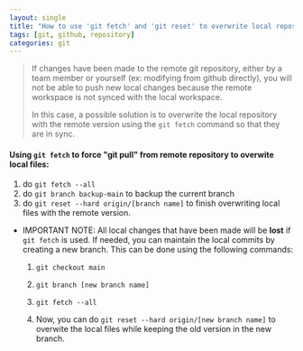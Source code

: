```yaml
---
layout: single
title: "How to use 'git fetch' and 'git reset' to overwrite local repository with remote version (3)"
tags: [git, github, repository]
categories: git
---
```


> If changes have been made to the remote git repository, either by a team member or yourself (ex: modifying from github directly), you will not be able to push new local changes because the remote workspace is not synced with the local workspace. 
>
> In this case, a possible solution is to overwrite the local repository with the remote version using the `git fetch` command so that they are in sync. 

#### Using `git fetch` to force "git pull" from remote repository to overwite local files:

1. do `git fetch --all` 
2. do `git branch backup-main` to backup the current branch
3. do `git reset --hard origin/[branch name]` to finish overwriting local files with the remote version. 



- IMPORTANT NOTE: All local changes that have been made will be **lost** if `git fetch` is used. If needed, you can maintain the local commits by creating a new branch. This can be done using the following commands:

  1. `git checkout main`

  2. `git branch [new branch name]`

  3. `git fetch --all`

  4. Now, you can do `git reset --hard origin/[new branch name]` to overwite the local files while keeping the old version in the new branch. 
